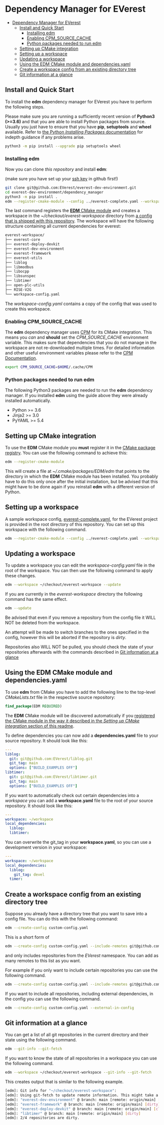 # Dependency Manager for EVerest

  - [Dependency Manager for EVerest](#dependency-manager-for-everest)
    - [Install and Quick Start](#install-and-quick-start)
      - [Installing edm](#installing-edm)
      - [Enabling CPM_SOURCE_CACHE](#enabling-cpm_source_cache)
      - [Python packages needed to run edm](#python-packages-needed-to-run-edm)
    - [Setting up CMake integration](#setting-up-cmake-integration)
    - [Setting up a workspace](#setting-up-a-workspace)
    - [Updating a workspace](#updating-a-workspace)
    - [Using the EDM CMake module and dependencies.yaml](#using-the-edm-cmake-module-and-dependenciesyaml)
    - [Create a workspace config from an existing directory tree](#create-a-workspace-config-from-an-existing-directory-tree)
    - [Git information at a glance](#git-information-at-a-glance)

## Install and Quick Start
To install the **edm** dependency manager for EVerest you have to perform the following steps.

Please make sure you are running a sufficiently recent version of **Python3 (>=3.6)** and that you are able to install Python packages from source. Usually you just have to ensure that you have **pip**, **setuptools** and **wheel** available. Refer to [the Python *Installing Packages* documentation](https://packaging.python.org/tutorials/installing-packages/#requirements-for-installing-packages) for indepth guidance if any problems arise.

```bash
python3 -m pip install --upgrade pip setuptools wheel
```

### Installing edm
Now you can clone *this repository* and install **edm**:

(make sure you have set up your [ssh key](https://www.atlassian.com/git/tutorials/git-ssh) in github first!)

```bash
git clone git@github.com:EVerest/everest-dev-environment.git
cd everest-dev-environment/dependency_manager
python3 -m pip install .
edm --register-cmake-module --config ../everest-complete.yaml --workspace ~/checkout/everest-workspace
```

The last command registers the [**EDM** CMake module](#setting-up-cmake-integration) and creates a workspace in the *~/checkout/everest-workspace* directory from [a config that is shipped with this repository](../everest-complete.yaml).
The workspace will have the following structure containing all current dependencies for everest:
```bash
everest-workspace/
├── everest-core
├── everest-deploy-devkit
├── everest-dev-environment
├── everest-framework
├── everest-utils
├── liblog
├── libmodbus
├── libocpp
├── libsunspec
├── libtimer
├── open-plc-utils
├── RISE-V2G
└── workspace-config.yaml
```
The *workspace-config.yaml* contains a copy of the config that was used to create this workspace.

### Enabling CPM_SOURCE_CACHE
The **edm** dependency manager uses [CPM](https://github.com/cpm-cmake/CPM.cmake) for its CMake integration.
This means you *can* and **should** set the *CPM_SOURCE_CACHE* environment variable. This makes sure that dependencies that you do not manage in the workspace are not re-downloaded multiple times. For detailed information and other useful environment variables please refer to the [CPM Documentation](https://github.com/cpm-cmake/CPM.cmake/blob/master/README.md#CPM_SOURCE_CACHE).
```bash
export CPM_SOURCE_CACHE=$HOME/.cache/CPM
```

### Python packages needed to run edm
The following Python3 packages are needed to run the **edm** dependency manager.
If you installed **edm** using the guide above they were already installed automatically.

  - Python >= 3.6
  - Jinja2 >= 3.0
  - PyYAML >= 5.4

## Setting up CMake integration
To use the **EDM** CMake module you **must** register it in the [CMake package registry](https://gitlab.kitware.com/cmake/community/-/wikis/doc/tutorials/Package-Registry#user).
You can use the following command to achieve this:

```bash
edm --register-cmake-module
```
This will create a file at *~/.cmake/packages/EDM/edm* that points to the directory in which the **EDM** CMake module has been installed.
You probably have to do this only once after the initial installation, but be advised that this might have to be done again if you reinstall **edm** with a different version of Python.

## Setting up a workspace
A sample workspace config, [everest-complete.yaml](../everest-complete.yaml), for the EVerest project is provided in the root directory of this repository.
You can set up this workspace with the following command.

```bash
edm --register-cmake-module --config ../everest-complete.yaml --workspace ~/checkout/everest-workspace
```

## Updating a workspace
To update a workspace you can edit the *workspace-config.yaml* file in the root of the workspace. You can then use the following command to apply these changes.
```bash
edm --workspace ~/checkout/everest-workspace --update
```
If you are currently in the *everest-workspace* directory the following command has the same effect.
```bash
edm --update
```

Be advised that even if you remove a repository from the config file it WILL NOT be deleted from the workspace.

An attempt will be made to switch branches to the ones specified in the config, however this will be aborted if the repository is *dirty*.

Repositories also WILL NOT be pulled, you should check the state of your repositories afterwards with the commands described in [Git information at a glance](#git-information-at-a-glance)
## Using the EDM CMake module and dependencies.yaml
To use **edm** from CMake you have to add the following line to the top-level *CMakeLists.txt* file in the respective source repository:
```cmake
find_package(EDM REQUIRED)
```
The **EDM** CMake module will be discovered automatically if you [registered the CMake module in the way it described in the *Setting up CMake integration* section of this readme](#setting-up-cmake-integration).

To define dependencies you can now add a **dependencies.yaml** file to your source repository. It should look like this:
```yaml
---
liblog:
  git: git@github.com:EVerest/liblog.git
  git_tag: main
  options: ["BUILD_EXAMPLES OFF"]
libtimer:
  git: git@github.com:EVerest/libtimer.git
  git_tag: main
  options: ["BUILD_EXAMPLES OFF"]

```

If you want to automatically check out certain dependencies into a *workspace* you can add a **workspace.yaml** file to the root of your source repository. It should look like this:
```yaml
---
workspace: ~/workspace
local_dependencies:
  liblog:
  libtimer:

```

You can overwrite the git_tag in your **workspace.yaml**, so you can use a development version in your workspace:
```yaml
---
workspace: ~/workspace
local_dependencies:
  liblog:
    git_tag: devel
  timer:

```

## Create a workspace config from an existing directory tree
Suppose you already have a directory tree that you want to save into a config file.
You can do this with the following command:
```bash
edm --create-config custom-config.yaml
```

This is a short form of
```bash
edm --create-config custom-config.yaml --include-remotes git@github.com:EVerest/*
```
and only includes repositories from the *EVerest* namespace. You can add as many remotes to this list as you want.

For example if you only want to include certain repositories you can use the following command.
```bash
edm --create-config custom-config.yaml --include-remotes git@github.com:EVerest/everest* git@github.com:EVerest/liblog.git
```

If you want to include all repositories, including external dependencies, in the config you can use the following command.
```bash
edm --create-config custom-config.yaml --external-in-config
```

## Git information at a glance
You can get a list of all git repositories in the current directory and their state using the following command.
```bash
edm --git-info --git-fetch
```
If you want to know the state of all repositories in a workspace you can use the following command.
```bash
edm --workspace ~/checkout/everest-workspace --git-info --git-fetch
```

This creates output that is similar to the following example.
```bash
[edm]: Git info for "~/checkout/everest-workspace":
[edm]: Using git-fetch to update remote information. This might take a few seconds.
[edm]: "everest-dev-environment" @ branch: main [remote: origin/main] [behind 6] [clean]
[edm]: "everest-framework" @ branch: main [remote: origin/main] [dirty]
[edm]: "everest-deploy-devkit" @ branch: main [remote: origin/main] [clean]
[edm]: "libtimer" @ branch: main [remote: origin/main] [dirty]
[edm]: 2/4 repositories are dirty.
```
